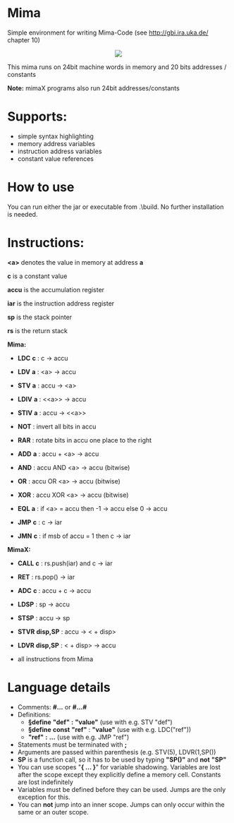 # Mima
Simple environment for writing Mima-Code (see http://gbi.ira.uka.de/ chapter 10)

<p align="center"> 
<img src="https://user-images.githubusercontent.com/31143295/40985489-8630f3be-68e4-11e8-8eae-c1adc6bf9ade.png">
</p>

This mima runs on 24bit machine words in memory and 20 bits addresses / constants

__Note:__ mimaX programs also run 24bit addresses/constants

# Supports:
- simple syntax highlighting
- memory address variables
- instruction address variables
- constant value references

# How to use
You can run either the jar or executable from .\build. No further installation is needed.

# Instructions:

__<a\>__ denotes the value in memory at address __a__

__c__ is a constant value

__accu__ is the accumulation register

__iar__ is the instruction address register

__sp__ is the stack pointer

__rs__ is the return stack

__Mima:__

- __LDC__ __c__ : c  → accu
- __LDV__ __a__ : <a\> → accu
- __STV__ __a__ : accu → <a\>
- __LDIV__ __a__ : <<a\>\> → accu
- __STIV__ __a__ : accu → <<a\>\>

- __NOT__ : invert all bits in accu
- __RAR__ : rotate bits in accu one place to the right

- __ADD__ __a__ : accu + <a\> → accu
- __AND__ : accu AND <a\> → accu (bitwise)
- __OR__ : accu OR <a\> → accu (bitwise)
- __XOR__ : accu XOR <a\> → accu (bitwise)
- __EQL__ __a__ : if <a\> = accu then -1 → accu else 0 → accu

- __JMP__ __c__ : c → iar
- __JMN__ __c__ : if msb of accu = 1 then c → iar

__MimaX:__

- __CALL__ __c__ : rs.push(iar) and c → iar
- __RET__ : rs.pop() → iar

- __ADC__ __c__ : accu + c → accu

- __LDSP__ : sp → accu
- __STSP__ : accu → sp

- __STVR__ __disp,SP__ : accu → <<sp> + disp>
- __LDVR__ __disp,SP__ : <<sp> + disp> → accu

- all instructions from Mima

# Language details

- Comments: __#...__ or __#...#__
- Definitions:
    - __§define__ __"def"__ __:__ __"value"__ (use with e.g. STV "def")
    - __§define__ __const__ __"ref"__ : __"value"__ (use with e.g. LDC("ref"))
    - __"ref"__ __:__ __...__ (use with e.g. JMP "ref")
- Statements must be terminated with __;__
- Arguments are passed within parenthesis (e.g. STV(5), LDVR(1,SP())
- __SP__ is a function call, so it has to be used by typing __"SP()"__ and **not** __"SP"__
- You can use scopes "__{ ... }__" for variable shadowing.
  Variables are lost after the scope except they explicitly define a memory cell.
  Constants are lost indefinitely
- Variables must be defined before they can be used. Jumps are the only exception for this.
- You can **not** jump into an inner scope. Jumps can only occur within the same or an outer scope.

